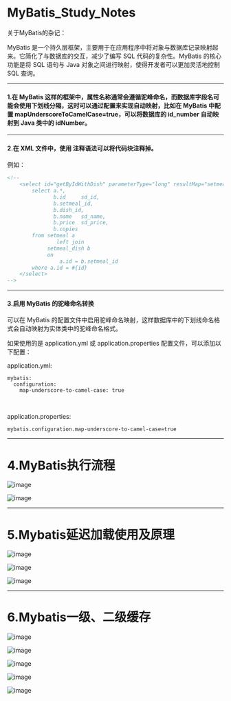 # MyBatis_Study_Notes
关于MyBatis的杂记：

MyBatis 是一个持久层框架，主要用于在应用程序中将对象与数据库记录映射起来。它简化了与数据库的交互，减少了编写 SQL 代码的复杂性。MyBatis 的核心功能是将 SQL 语句与 Java 对象之间进行映射，使得开发者可以更加灵活地控制 SQL 查询。

---

#### 1.在 MyBatis 这样的框架中，属性名称通常会遵循驼峰命名，而数据库字段名可能会使用下划线分隔，这时可以通过配置来实现自动映射，比如在 MyBatis 中配置 mapUnderscoreToCamelCase=true，可以将数据库的 id_number 自动映射到 Java 类中的 idNumber。

---

#### 2.在 XML 文件中，使用 <!-- --> 注释语法可以将代码块注释掉。
例如：

```XML
<!--
    <select id="getByIdWithDish" parameterType="long" resultMap="setmealAndDishMap">
        select a.*,
               b.id     sd_id,
               b.setmeal_id,
               b.dish_id,
               b.name   sd_name,
               b.price  sd_price,
               b.copies
        from setmeal a
                left join
             setmeal_dish b
             on
                 a.id = b.setmeal_id
        where a.id = #{id}
    </select>
-->
```

---

#### 3.启用 MyBatis 的驼峰命名转换

可以在 MyBatis 的配置文件中启用驼峰命名映射，这样数据库中的下划线命名格式会自动映射为实体类中的驼峰命名格式。

如果使用的是 application.yml 或 application.properties 配置文件，可以添加以下配置：

application.yml:
```Mybatis
mybatis:
  configuration:
    map-underscore-to-camel-case: true
```

<br>

application.properties:
```Mybatis
mybatis.configuration.map-underscore-to-camel-case=true
```
---

# 4.MyBatis执行流程

![image](https://github.com/user-attachments/assets/49aedf4b-9ad3-432b-95fc-fdee5d8f7ec9)

![image](https://github.com/user-attachments/assets/4ff9427f-e8b1-4388-9e9d-7ffff6ced3d0)

---

# 5.Mybatis延迟加载使用及原理

![image](https://github.com/user-attachments/assets/c79c2a0b-4829-444a-b2be-28faa9068615)

![image](https://github.com/user-attachments/assets/903ed309-69a0-4f1e-b962-adf09fc51e9a)

![image](https://github.com/user-attachments/assets/2a3c4b9f-7245-4ebe-968a-3aeae6902a62)

---

# 6.Mybatis一级、二级缓存

![image](https://github.com/user-attachments/assets/8a7a14b5-8374-46db-abaa-9c7c0173f857)

![image](https://github.com/user-attachments/assets/f7f0a275-934b-4dc0-ab8a-65cd8dfc6a39)

![image](https://github.com/user-attachments/assets/29b0300a-95c6-4f13-bf4d-8aa733e1501e)

![image](https://github.com/user-attachments/assets/abb00041-c1ed-4939-a1de-ce9fe4608cc3)

![image](https://github.com/user-attachments/assets/3f25847a-afc9-41d6-9d88-6239c276df38)
